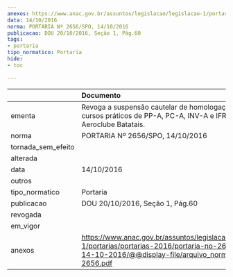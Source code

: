 ```yaml
---
anexos: https://www.anac.gov.br/assuntos/legislacao/legislacao-1/portarias/portarias-2016/portaria-no-2656-spo-14-10-2016/@@display-file/arquivo_norma/PA2016-2656.pdf
data: 14/10/2016
norma: PORTARIA Nº 2656/SPO, 14/10/2016
publicacao: DOU 20/10/2016, Seção 1, Pág.60
tags:
- portaria
tipo_normatico: Portaria
hide: 
- toc 
 
---
```


|                    | Documento                                                                                                                                                      |
|:-------------------|:---------------------------------------------------------------------------------------------------------------------------------------------------------------|
| ementa             | Revoga a suspensão cautelar de homologação dos cursos práticos de PP-A, PC-A, INV-A e IFR do Aeroclube Batatais.                                               |
| norma              | PORTARIA Nº 2656/SPO, 14/10/2016                                                                                                                               |
| tornada_sem_efeito |                                                                                                                                                                |
| alterada           |                                                                                                                                                                |
| data               | 14/10/2016                                                                                                                                                     |
| outros             |                                                                                                                                                                |
| tipo_normatico     | Portaria                                                                                                                                                       |
| publicacao         | DOU 20/10/2016, Seção 1, Pág.60                                                                                                                                |
| revogada           |                                                                                                                                                                |
| em_vigor           |                                                                                                                                                                |
| anexos             | https://www.anac.gov.br/assuntos/legislacao/legislacao-1/portarias/portarias-2016/portaria-no-2656-spo-14-10-2016/@@display-file/arquivo_norma/PA2016-2656.pdf |